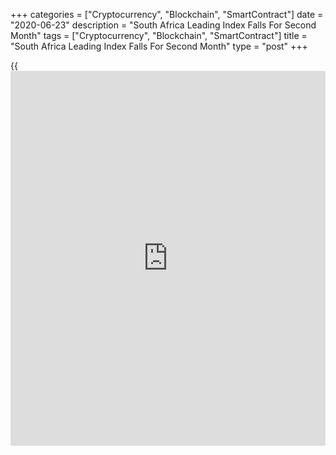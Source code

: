 +++
categories = ["Cryptocurrency", "Blockchain", "SmartContract"]
date = "2020-06-23"
description = "South Africa Leading Index Falls For Second Month"
tags = ["Cryptocurrency", "Blockchain", "SmartContract"]
title = "South Africa Leading Index Falls For Second Month"
type = "post"
+++

{{<iframe id="large-banner" src="https://www.bounty.group/#slide=12.0" width="100%" height="600" scrolling="no" style="border: 0px solid rgb(216, 221, 230); border-radius: 3px;">}}

South Africa's leading index decreased in April amid the
[coronavirus][1] pandemic, survey data from the South African Reserve
Bank showed on Tuesday.

The leading index fell 5.1 percent to 97.2 in April from 102.4 in March.

The initially reported increase in the leading indicator for March was
revised to a decrease of 0.9 percent, the bank said.

Seven of the nine components decreased in April, while two increased
from the previous month, the central bank said.

The largest negative contributions to the movement in the composite
leading [business][2] cycle indicator came from the marked accelerations
in the twelve-month rate of decrease in the number of new passenger
vehicles sold and in job advertisement space, the bank said.

The biggest positive contributions came from a widening in the interest
rate spread and an acceleration in the six-month smoothed growth in the
real M1 money supply.

"The exogenous nature of the COVID-19 pandemic implies that it was not
possible for the composite leading business cycle indicator to have
predicted its impact on economic activity in advance," the bank added.

The downward trend in the leading indicator that prevailed since March
2018 suggested a slowdown in real economic growth before the beginning
of the pandemic, in the form of a technical recession that began in the
third quarter of 2019, the bank said.

The coincident index fell to 99.7 in March from 102.3 in February.

The lagging index fell to 93.0 in March from 94.4 in the prior month.

For comments and feedback [contact](https://www.playgroundfx.com/contact/): editorial@rtt[news](https://www.letsplayfx.com/blog/forex-news-website/).com

[Economic News][3]

 **What parts of the world are seeing the best (and worst) economic
performances lately? Click[here][4] to check out our [Econ Scorecard][4]
and find out! See up-to-the-moment [ranking](https://www.playgroundfx.com/blog/crypto-exchange-ranking/)s for the best and worst
performers in [GDP][5], [unemployment rate][6], [inflation][7] and much
more.**

   1. www.rtt[news](https://www.letsplayfx.com/blog/forex-news-website/).com/list/coronavirus.aspx
   2. www.rtt[news](https://www.letsplayfx.com/blog/forex-news-website/).com/Content/Business.aspx
   3. www.rtt[news](https://www.letsplayfx.com/blog/forex-news-website/).com/Content/EconomicNews.aspx
   4. www.rtt[news](https://www.letsplayfx.com/blog/forex-news-website/).com/economic-scorecard/world-rank/retail-sales/highest-performance.aspx
   5. www.rtt[news](https://www.letsplayfx.com/blog/forex-news-website/).com/economic-scorecard/world-rank/GDP/highest-performance.aspx
   6. www.rtt[news](https://www.letsplayfx.com/blog/forex-news-website/).com/economic-scorecard/world-rank/unemployment-rate/lowest-performance.aspx
   7. www.rtt[news](https://www.letsplayfx.com/blog/forex-news-website/).com/economic-scorecard/world-rank/CPI/highest-performance.aspx